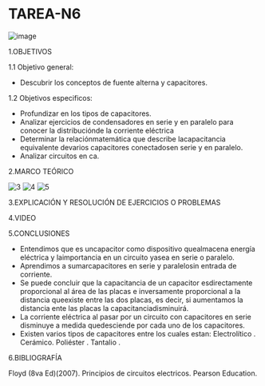 # TAREA-N6

![image](https://user-images.githubusercontent.com/117045943/209729283-ecf45eae-8508-4e5b-9010-4e26458378db.png)

1.OBJETIVOS

1.1 Objetivo general:

- Descubrir los conceptos de fuente alterna y capacitores.

1.2 Objetivos especificos:

- Profundizar en los tipos de capacitores.
- Analizar ejercicios de condensadores en serie y en paralelo para conocer la distribuciónde la corriente eléctrica
- Determinar   la   relaciónmatemática   que   describe   lacapacitancia   equivalente   devarios  capacitores  conectadosen serie y en paralelo.
- Analizar circuitos en ca.


2.MARCO TEÓRICO

![3](https://user-images.githubusercontent.com/117045943/209726837-9b342f5d-165a-41fe-83dd-5dbced1d47c4.jpg)
![4](https://user-images.githubusercontent.com/117045943/209726841-21c2218a-b00f-46b3-b91f-1e0fd3dfdca2.jpg)
![5](https://user-images.githubusercontent.com/117045943/209726848-5996e2cb-818f-44b7-b1ef-70d8887e5b13.jpg)

3.EXPLICACIÓN Y RESOLUCIÓN DE EJERCICIOS O PROBLEMAS



4.VIDEO



5.CONCLUSIONES

- Entendimos   que   es   uncapacitor como dispositivo quealmacena energía eléctrica y laimportancia   en   un   circuito   yasea en serie o paralelo.
- Aprendimos   a   sumarcapacitores en serie y paralelosin entrada de corriente.
- Se   puede   concluir   que   la   capacitancia   de   un   capacitor   esdirectamente proporcional al área de las placas e inversamente proporcional a la distancia queexiste entre las dos placas, es decir, si aumentamos la distancia ente las placas la capacitanciadisminuirá.
- La corriente eléctrica al pasar por un circuito con capacitores en serie disminuye a medida quedesciende por cada uno de los capacitores.
- Existen varios tipos de capacitores entre los cuales estan: Electrolítico . Cerámico. Poliéster . Tantalio .

6.BIBLIOGRAFÍA

Floyd (8va Ed)(2007). Principios de circuitos electricos. Pearson Education.
